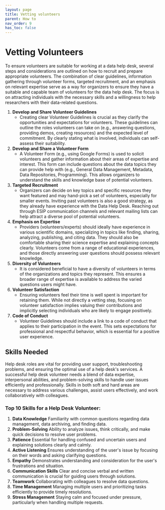 ```yaml
---
layout: page
title: Vetting volunteers
parent: How to
nav_order: 9
has_toc: false
---
```


# Vetting Volunteers

To ensure volunteers are suitable for working at a data help desk, several steps
and considerations are outlined on how to recruit and prepare appropriate
volunteers. The combination of clear guidelines, information gathering through
volunteer forms, targeted recruitment, and an emphasis on relevant expertise
serve as a way for organizers to ensure they have a suitable and capable team of
volunteers for the data help desk. The focus is on attracting individuals with
the necessary skills and a willingness to help researchers with their
data-related questions.

<!-- prettier-ignore -->
1. **Develop and Share Volunteer Guidelines**
    - Creating clear Volunteer Guidelines is crucial as they clarify the opportunities and expectations for volunteers. These guidelines can outline the roles volunteers can take on (e.g., answering questions, providing demos, creating resources) and the expected level of commitment. By clearly stating what is involved, individuals can self-assess their suitability.
1. **Develop and Share a Volunteer Form**
    - A Volunteer Form (e.g., using Google Forms) is used to solicit volunteers and gather information about their areas of expertise and interest. This form can include questions about the data topics they can provide help with (e.g., General Data Management, Metadata, Data Repositories, Programming). This allows organizers to understand the skills and knowledge base of potential volunteers.
1. **Targeted Recruitment**
    - Organizers can decide on key topics and specific resources they want featured and may hand-pick a set of volunteers, especially for smaller events. Inviting past volunteers is also a good strategy, as they already have experience with the Data Help Desk. Reaching out through ESIP communication channels and relevant mailing lists can help attract a diverse pool of potential volunteers.
1. **Emphasis on Expertise**
    - Providers (volunteers/experts) should ideally have experience in various scientific domains, specializing in topics like finding, sharing, analyzing, publishing, and citing data. They should also be comfortable sharing their science expertise and explaining concepts clearly. Volunteers come from a range of educational experiences, and those directly answering user questions should possess relevant knowledge.
1. **Diversity of Volunteers**
    - It is considered beneficial to have a diversity of volunteers in terms of the organizations and topics they represent. This ensures a broader range of expertise is available to address the varied questions users might have.
1. **Volunteer Satisfaction**
    - Ensuring volunteers feel their time is well spent is important for retaining them. While not directly a vetting step, focusing on volunteer satisfaction implies valuing their contributions and implicitly selecting individuals who are likely to engage positively.
1. **Code of Conduct**
    - Volunteer Guidelines should include a link to a code of conduct that applies to their participation in the event. This sets expectations for professional and respectful behavior, which is essential for a positive user experience.

## Skills Needed

Help desk roles are vital for providing user support, troubleshooting problems,
and ensuring the optimal use of a help desk's services. A successful help desk
volunteer needs a blend of data expertise, interpersonal abilities, and
problem-solving skills to handle user issues efficiently and professionally.
Skills in both soft and hard areas are necessary to address various challenges,
assist users effectively, and work collaboratively with colleagues.

### Top 10 Skills for a Help Desk Volunteer:

1. **Data Knowledge** Familiarity with common questions regarding data
   management, data archiving, and finding data.
2. **Problem-Solving** Ability to analyze issues, think critically, and make
   quick decisions to resolve user problems.
3. **Patience** Essential for handling confused and uncertain users and
   explaining solutions clearly and calmly.
4. **Active Listening** Ensures understanding of the user's issue by focusing on
   their words and asking clarifying questions.
5. **Empathy** Demonstrates understanding and consideration for the user's
   frustrations and situation.
6. **Communication Skills** Clear and concise verbal and written communication
   is crucial for guiding users through solutions.
7. **Teamwork** Collaborating with colleagues to resolve data questions.
8. **Time Management** Managing multiple users and prioritizing tasks
   efficiently to provide timely resolutions.
9. **Stress Management** Staying calm and focused under pressure, particularly
   when handling multiple requests.
